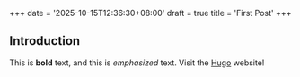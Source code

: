 +++
date = '2025-10-15T12:36:30+08:00'
draft = true
title = 'First Post'
+++

## Introduction

This is **bold** text, and this is *emphasized* text.
Visit the [Hugo](https://gohugo.io) website!


